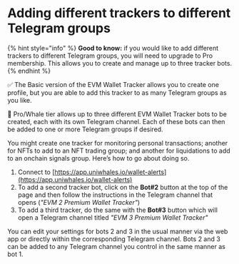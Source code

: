 # Adding different trackers to different Telegram groups

{% hint style="info" %}
**Good to know:** if you would like to add different trackers to different Telegram groups, you will need to upgrade to Pro membership. This allows you to create and manage up to three tracker bots.
{% endhint %}

✅ The Basic version of the EVM Wallet Tracker allows you to create one profile, but you are able to add this tracker to as many Telegram groups as you like.

🔑 Pro/Whale tier allows up to three different EVM Wallet Tracker bots to be created, each with its own Telegram channel. Each of these bots can then be added to one or more Telegram groups if desired.

You might create one tracker for monitoring personal transactions; another for NFTs to add to an NFT trading group; and another for liquidations to add to an onchain signals group. Here’s how to go about doing so.

1. Connect to [https://app.uniwhales.io/wallet-alerts](https://app.uniwhales.io/wallet-alerts)
2. To add a second tracker bot, click on the **Bot#2** button at the top of the page and then follow the instructions in the Telegram channel that opens (_"EVM 2 Premium Wallet Tracker"_)
3. To add a third tracker, do the same with the **Bot#3** button which will open a Telegram channel titled _"EVM 3 Premium Wallet Tracker"_

You can edit your settings for bots 2 and 3 in the usual manner via the web app or directly within the corresponding Telegram channel. Bots 2 and 3 can be added to any Telegram channel you control in the same manner as bot 1.
